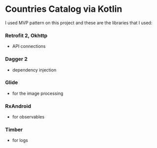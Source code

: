 # Countries Catalog via Kotlin

I used MVP pattern on this project and these are the libraries that I used:
 
### Retrofit 2, Okhttp
* API connections
### Dagger 2
* dependency injection
### Glide
* for the image processing
### RxAndroid
* for observables
### Timber
* for logs
